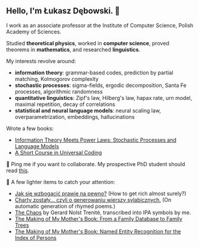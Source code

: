 ## Hello, I'm Łukasz Dębowski. 👋

I work as an associate professor at the Institute of Computer Science, Polish Academy of Sciences.

Studied <b>theoretical physics</b>, worked in <b>computer science</b>, proved theorems in <b>mathematics</b>, and researched <b>linguistics</b>.

My interests revolve around:
<ul>
<li><b>information theory</b>: grammar-based codes, prediction by partial matching, Kolmogorov complexity</li>
<li><b>stochastic processes</b>: sigma-fields, ergodic decomposition, Santa Fe processes, algorithmic randomness</li>
<li><b>quantitative linguistics</b>: Zipf's law, Hilberg's law, hapax rate, urn model, maximal repetition, decay of correlations</li>
<li><b>statistical and neural language models</b>: neural scaling law, overparametrization, embeddings, hallucinations</li>
</ul>

Wrote a few books:
<ul>
<li><a href="https://www.wiley.com/en-pl/Information+Theory+Meets+Power+Laws:+Stochastic+Processes+and+Language+Models-p-9781119625278">Information Theory Meets Power Laws: Stochastic Processes and Language Models</a></li>
<li><a href="https://home.ipipan.waw.pl/l.debowski/docs/monografie/IT_and_processes.pdf">A Short Course in Universal Coding</a></li>
</ul>

💬 Ping me if you want to collaborate.
My prospective PhD student should read <a href="https://home.ipipan.waw.pl/l.debowski/docs/poszukiwany_poszukiwana.pdf">this</a>.

🎉 A few lighter items to catch your attention:
<ul>
  	<li>
	 <a href="https://home.ipipan.waw.pl/l.debowski/howtogetrich.html">Jak się wzbogacić
	    prawie na pewno?</a> (How to get rich almost surely?)
	</li>
	<li>
	  <a href="https://home.ipipan.waw.pl/l.debowski/docs/poezja/rojn2003.pdf">Charty
	    zostały... czyli o generowaniu wierszy sylabicznych.</a>
	    (On automatic generation of rhymed poems.)
	</li>
	<li>
	  <a href="https://home.ipipan.waw.pl/l.debowski/docs/poezja/chaos.pdf">The Chaos</a>
	  by Gerard Nolst Trenit&eacute;, transcribed into IPA symbols
	  by me.
	</li>
 	<li>
	  <a href="https://www.researchgate.net/publication/380515261_The_Making_of_My_Mother's_Book_From_a_Family_Database_to_Family_Trees">
 	The Making of My Mother's Book: From a Family Database to Family Trees</a>
 	</li>
 	<li>
	  <a href="https://www.researchgate.net/publication/380515175_The_Making_of_My_Mother's_Book_Named_Entity_Recognition_for_the_Index_of_Persons">
 	The Making of My Mother's Book: Named Entity Recognition for the Index of Persons</a>
 	</li>
</ul>
